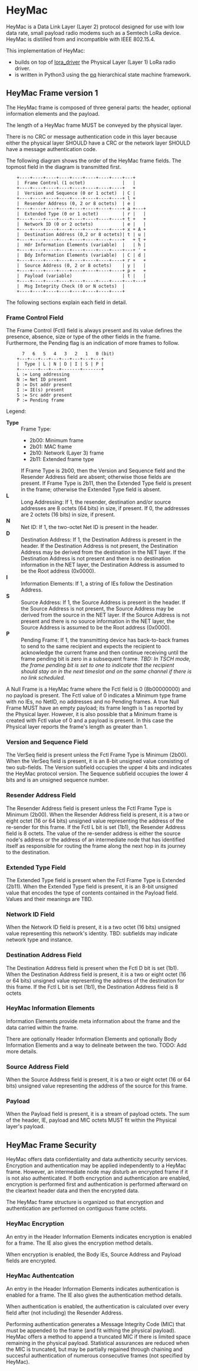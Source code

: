 # HeyMac

HeyMac is a Data Link Layer (Layer 2) protocol designed for use with
low data rate, small payload radio modems such as a Semtech LoRa device.
HeyMac is distilled from and incompatible with IEEE 802.15.4.

This implementation of HeyMac:
* builds on top of [lora_driver](https://github.com/dwhall/lora_driver)
  the Physical Layer (Layer 1) LoRa radio driver.
* is written in Python3 using the [pq](https://github.com/dwhall/pq)
  hierarchical state machine framework.

## HeyMac Frame version 1

The HeyMac frame is composed of three general parts: the header,
optional information elements and the payload.

The length of a HeyMac frame MUST be conveyed by the physical layer.

There is no CRC or message authentication code in this layer
because either the physical layer SHOULD have a CRC or
the network layer SHOULD have a message authentication code.

The following diagram shows the order of the HeyMac frame fields.
The topmost field in the diagram is transmitted first.

```
    +----+----+----+----+----+----+----+----+---+
    |  Frame Control (1 octet)              |   |
    +----+----+----+----+----+----+----+----+   +
    |  Version and Sequence (0 or 1 octet)  | C |
    +----+----+----+----+----+----+----+----+ l +
    |  Resender Address (0, 2 or 8 octets)  | e |
    +----+----+----+----+----+----+----+----+ a +---+
    |  Extended Type (0 or 1 octet)         | r |   |
    +----+----+----+----+----+----+----+----+ t +   +
    |  Network ID (0 or 2 octets)           | e |   |
    +----+----+----+----+----+----+----+----+ x + A +
    |  Destination Address (0,2 or 8 octets)| t | u |
    +----+----+----+----+----+----+----+----+   + t +
    |  Hdr Information Elements (variable)  |   | h |
    +----+----+----+----+----+----+----+----+---+ ' +
    |  Bdy Information Elements (variable)  | C | d |
    +----+----+----+----+----+----+----+----+ r +   +
    |  Source Address (0, 2 or 8 octets)    | y |   |
    +----+----+----+----+----+----+----+----+ p +   +
    |  Payload (variable)                   | t |   |
    +----+----+----+----+----+----+----+----+---+---+
    |  Msg Integrity Check (0 or N octets)  |
    +----+----+----+----+----+----+----+----+
```

The following sections explain each field in detail.


### Frame Control Field

The Frame Control (Fctl) field is always present and its value defines
the presence, absence, size or type of the other fields in the frame.
Furthermore, the Pending flag is an indication of more frames to follow.

```
      7   6   5   4   3   2   1   0 (bit)
    +---+---+---+---+---+---+---+---+
    |  Type | L | N | D | I | S | P |
    +-------+---+---+-------+-------+
    L := Long addressing
    N := Net ID present
    D := Dst addr present
    I := IE(s) present
    S := Src addr present
    P := Pending frame
```

Legend:

<dl>
  <dt><strong>Type</strong></dt>
  <dd>Frame Type:
    <ul>
    <li>2b00: Minimum frame</li>
    <li>2b01: MAC frame</li>
    <li>2b10: Network (Layer 3) frame</li>
    <li>2b11: Extended frame type</li>
    </ul>
    If Frame Type is 2b00, then the Version and Sequence field
    and the Resender Address field are absent;
    otherwise those fields are present.
    If Frame Type is 2b11, then the Extended Type field is present in the frame;
    otherwise the Extended Type field is absent.
  </dd>

  <dt><strong>L</strong></dt>
  <dd>Long Addressing:  If 1, the resender, destination and/or source addresses
  are 8 octets (64 bits) in size, if present.
  If 0, the addresses are 2 octets (16 bits) in size, if present.
  </dd>

  <dt><strong>N</strong></dt>
  <dd>Net ID:  If 1, the two-octet Net ID is present in the header.
  </dd>

  <dt><strong>D</strong></dt>
  <dd>Destination Address:  If 1, the Destination Address is present in the header.
  If the Destination Address is not present, the Destination Address may be derived
  from the destination in the NET layer.
  If the Destination Address is not present and there is no destination information
  in the NET layer, the Destination Address is assumed to be the Root address (0x0000).
  </dd>

  <dt><strong>I</strong></dt>
  <dd>Information Elements:  If 1, a string of IEs follow the Destination Address.
  </dd>

  <dt><strong>S</strong></dt>
  <dd>Source Address:  If 1, the Source Address is present in the header.
  If the Source Address is not present, the Source Address may be derived
  from the source in the NET layer.
  If the Source Address is not present and there is no source information
  in the NET layer, the Source Address is assumed to be the Root address (0x0000).
  </dd>

  <dt><strong>P</strong></dt>
  <dd>Pending Frame:  If 1, the transmitting device has back-to-back frames
  to send to the same recipient and expects the recipient to acknowledge the
  current frame and then continue receiving until the frame pending bit is zero
  in a subsequent frame.
  <i>TBD: In TSCH mode, the frame pending bit is set to one to indicate
  that the recipient should stay on in the next timeslot and on the same channel
  if there is no link scheduled.</i>
  </dd>
</dl>

A Null Frame is a HeyMac frame where the Fctl field is 0 (8b00000000)
and no payload is present.  The Fctl value of 0 indicates a Minimum type frame
with no IEs, no NetID, no addresses and no Pending frames.
A true Null Frame MUST have an empty payload;
its frame length is 1 as reported by the Physical layer.
However, it is also possible that a Minimum frame is created
with Fctl value of 0 and a payload is present.
In this case the Physical layer reports the frame's length
as greater than 1.

### Version and Sequence Field

The VerSeq field is present unless the Fctl Frame Type is Minimum (2b00).
When the VerSeq field is present, it is an 8-bit unsigned value
consisting of two sub-fields.
The Version subfield occupies the upper 4 bits and indicates the HeyMac protocol version.
The Sequence subfield occupies the lower 4 bits and is an unsigned sequence number.

### Resender Address Field

The Resender Address field is present unless the Fctl Frame Type is Minimum (2b00).
When the Resender Address field is present, it is a two or eight octet (16 or 64 bits)
unsigned value representing the address of the re-sender for this frame.
If the Fctl L bit is set (1b1), the Resender Address field is 8 octets.
The value of the re-sender address is either the source node's address
or the address of an intermediate node that has identified itself
as responsible for routing the frame along the next hop in its journey
to the destination.

### Extended Type Field

The Extended Type field is present when the Fctl Frame Type is Extended (2b11).
When the Extended Type field is present, it is an 8-bit unsigned value
that encodes the type of contents contained in the Payload field.
Values and their meanings are TBD.

### Network ID Field

When the Network ID field is present, it is a two octet (16 bits) unsigned value
representing this network's identity.
TBD: subfields may indicate network type and instance.

### Destination Address Field

The Destination Address field is present when the Fctl D bit is set (1b1).
When the Destination Address field is present, it is a two or eight octet (16 or 64 bits)
unsigned value representing the address of the destination for this frame.
If the Fctl L bit is set (1b1), the Destination Address field is 8 octets

### HeyMac Information Elements

Information Elements provide meta information about the frame
and the data carried within the frame.

There are optionally Header Information Elements and
optionally Body Information Elements
and a way to delineate between the two.
TODO: Add more details.

### Source Address Field

When the Source Address field is present, it is a two or eight octet (16 or 64 bits)
unsigned value representing the address of the source for this frame.


### Payload

When the Payload field is present, it is a stream of payload octets.
The sum of the header, IE, payload and MIC octets MUST fit
within the Physical layer's payload.

## HeyMac Frame Security

HeyMac offers data confidentiality and data authenticity security services.
Encryption and authentication may be applied independently to a HeyMac frame.
However, an intermediate node may disturb an encrypted frame
if it is not also authenticated.
If both encryption and authentication are enabled, encryption is performed first
and authentication is performed afterward on the cleartext header data and then the
encrypted data.

The HeyMac frame structure is organized so that encryption and authentication are
performed on contiguous frame octets.

### HeyMac Encryption

An entry in the Header Information Elements indicates encryption is enabled
for a frame.  The IE also gives the encryption method details.

When encryption is enabled, the Body IEs, Source Address and Payload fields
are encrypted.

### HeyMac Authentcation

An entry in the Header Information Elements indicates authentication is enabled
for a frame.  The IE also gives the authentication method details.

When authentication is enabled, the authentication is calculated over every field
after (not including) the Resender Address.

Performing authentication generates a Message Integrity Code (MIC)
that must be appended to the frame (and fit withing the physical payload).
HeyMac offers a method to append a truncated MIC if there is limited space
remaining in the physical payload.
Statistical assurances are reduced when the MIC is truncated,
but may be partially regained through chaining and succesful authentication of
numerous consecutive frames (not specified by HeyMac).

